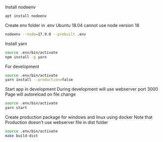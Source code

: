 Install nodeenv
```bash
apt install nodeenv
```

Create env folder in .env
Ubuntu 18.04 cannot use node version 18
```bash
nodeenv --node=17.9.0 --prebuilt .env
```

Install yarn
```bash
source .env/bin/activate
npm install -g yarn
```

For development
```bash
source .env/bin/activate
yarn install --production=false
```

Start app in development
During development will use webserver port 3000
Page will autoreload on file change
```bash
source .env/bin/activate
yarn start
```

Create production package for windows and linux using docker
Note that Production doesn't use webserver
file in dist folder
```bash
source .env/bin/activate
make build-dist
```
